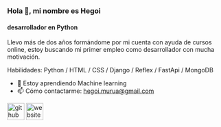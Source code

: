 ### Hola 👋, mi nombre es Hegoi
#### desarrollador en Python

Llevo más de dos años formándome por mi cuenta con ayuda de cursos online, estoy buscando mi primer empleo como desarrollador con mucha motivación.

Habilidades: Python / HTML / CSS / Django / Reflex / FastApi / MongoDB

- 🌱 Estoy aprendiendo Machine learning 
- 📫 Cómo contactarme: hegoi.murua@gmail.com 


[<img src='https://cdn.jsdelivr.net/npm/simple-icons@3.0.1/icons/github.svg' alt='github' height='40'>](https://github.com/Zetayouh)  [<img src='https://cdn.jsdelivr.net/npm/simple-icons@3.0.1/icons/icloud.svg' alt='website' height='40'>](https://hegoimurua.pythonanywhere.com/)  



